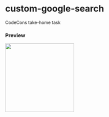 # custom-google-search
CodeCons take-home task

### Preview

<img src="https://github.com/tomislavhofman/custom-google-search/blob/master/assets/preview.gif" width="220" />
